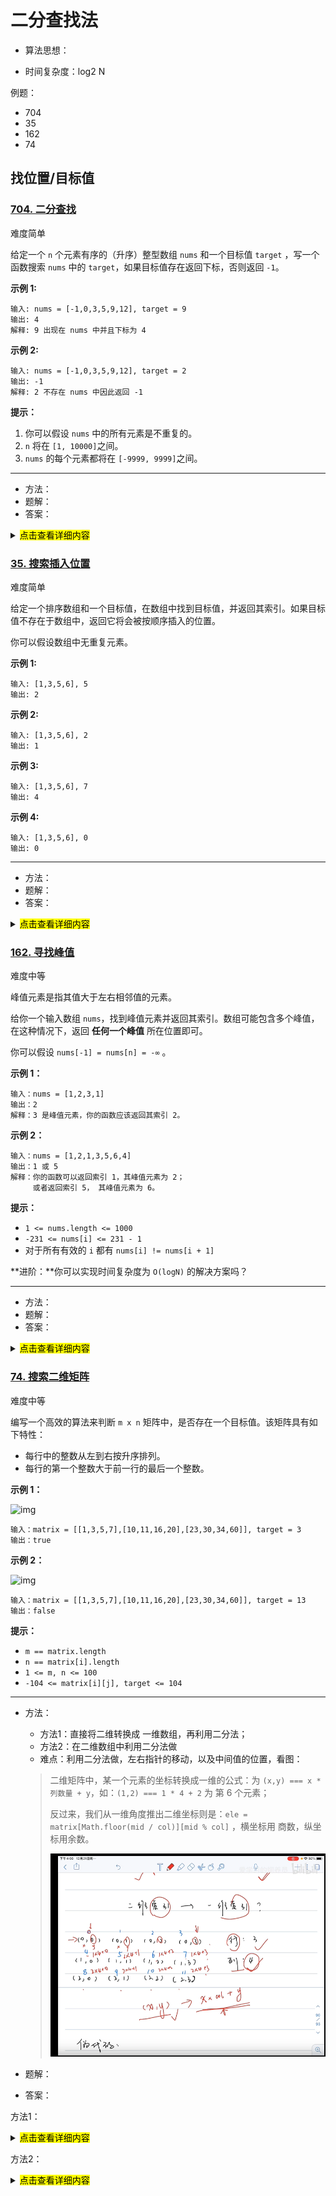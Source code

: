 # 二分查找法

- 算法思想：

- 时间复杂度：log2 N

例题：

- 704
- 35
- 162
- 74

## 找位置/目标值

### [704. 二分查找](https://leetcode-cn.com/problems/binary-search/)

难度简单

给定一个 `n` 个元素有序的（升序）整型数组 `nums` 和一个目标值 `target` ，写一个函数搜索 `nums` 中的 `target`，如果目标值存在返回下标，否则返回 `-1`。


**示例 1:**

```
输入: nums = [-1,0,3,5,9,12], target = 9
输出: 4
解释: 9 出现在 nums 中并且下标为 4
```

**示例 2:**

```
输入: nums = [-1,0,3,5,9,12], target = 2
输出: -1
解释: 2 不存在 nums 中因此返回 -1
```

 

**提示：**

1. 你可以假设 `nums` 中的所有元素是不重复的。
2. `n` 将在 `[1, 10000]`之间。
3. `nums` 的每个元素都将在 `[-9999, 9999]`之间。

---

- 方法：
- 题解：
- 答案：

<details>
  <summary>
      <mark><font>点击查看详细内容</font></mark></summary>

```js
/**
 * @param {number[]} nums
 * @param {number} target
 * @return {number}
 */
var search = function(nums, target) {
    if (!nums.length) return -1
    let left = 0, right = nums.length - 1;
    while(left <= right) {
        // left + (right - left)/2 的作用是避免 left + right 超过边界
        let mid = Math.floor(left + (right - left) / 2)
        if (nums[mid] === target) return mid
        // 中间值小于目标值，左指针右移
        if (nums[mid] < target ) {
            left = mid + 1
        } else {
        // 中间值大于目标值，右指针左移
            right = mid - 1
        }
    }
    return -1
};
```
</details>



### [35. 搜索插入位置](https://leetcode-cn.com/problems/search-insert-position/)

难度简单

给定一个排序数组和一个目标值，在数组中找到目标值，并返回其索引。如果目标值不存在于数组中，返回它将会被按顺序插入的位置。

你可以假设数组中无重复元素。

**示例 1:**

```
输入: [1,3,5,6], 5
输出: 2
```

**示例 2:**

```
输入: [1,3,5,6], 2
输出: 1
```

**示例 3:**

```
输入: [1,3,5,6], 7
输出: 4
```

**示例 4:**

```
输入: [1,3,5,6], 0
输出: 0
```

---

- 方法：
- 题解：
- 答案：

<details>
  <summary>
      <mark><font>点击查看详细内容</font></mark></summary>

```js
/**
 * @param {number[]} nums
 * @param {number} target
 * @return {number}
 */
var searchInsert = function(nums, target) {
    if (!nums || !nums.length) return 0
    let l = 0, r = nums.length - 1;
    
    // 先用 二分法做
    while(l <= r) {
        let mid = Math.floor(l + (r-l)/2)

        if (nums[mid] === target) return mid
        if (nums[mid] < target) {
            l = mid + 1
        } else {
            r = mid -1
        }
    }
    // 二分法没找到，说明不存在，那么此时 左指针和右指针中间，就是 target 该插入的位置，因为 l = mid + 1，所以直接取 l
    return l
};
```

</details>



### [162. 寻找峰值](https://leetcode-cn.com/problems/find-peak-element/)

难度中等

峰值元素是指其值大于左右相邻值的元素。

给你一个输入数组 `nums`，找到峰值元素并返回其索引。数组可能包含多个峰值，在这种情况下，返回 **任何一个峰值** 所在位置即可。

你可以假设 `nums[-1] = nums[n] = -∞` 。

 

**示例 1：**

```
输入：nums = [1,2,3,1]
输出：2
解释：3 是峰值元素，你的函数应该返回其索引 2。
```

**示例 2：**

```
输入：nums = [1,2,1,3,5,6,4]
输出：1 或 5 
解释：你的函数可以返回索引 1，其峰值元素为 2；
     或者返回索引 5， 其峰值元素为 6。
```

 

**提示：**

- `1 <= nums.length <= 1000`
- `-231 <= nums[i] <= 231 - 1`
- 对于所有有效的 `i` 都有 `nums[i] != nums[i + 1]`

**进阶：**你可以实现时间复杂度为 `O(logN)` 的解决方案吗？

---

- 方法：
- 题解：
- 答案：

<details>
  <summary>
      <mark><font>点击查看详细内容</font></mark></summary>

```js
/**
 * @param {number[]} nums
 * @return {number}
 */
var findPeakElement = function(nums) {
    if (!nums || !nums.length) return -1
    nums[-1] = -Infinity
    nums[nums.length] = -Infinity

    let l = 0, r = nums.length -1

    while (l < r) {
        let mid = Math.floor(l + (r-l)/2)

        // 如果中间值小于右边值，则右边可能为峰值，左指针右移
        if (nums[mid] < nums[mid + 1]) {
            l = mid + 1
        } else {
        // 如果中间值大于右边值，则左边可能为峰值，右指针左移
            r = mid
        }
    }
    return l
};
```

</details>



### [74. 搜索二维矩阵](https://leetcode-cn.com/problems/search-a-2d-matrix/)

难度中等

编写一个高效的算法来判断 `m x n` 矩阵中，是否存在一个目标值。该矩阵具有如下特性：

- 每行中的整数从左到右按升序排列。
- 每行的第一个整数大于前一行的最后一个整数。

 

**示例 1：**

![img](https://assets.leetcode.com/uploads/2020/10/05/mat.jpg)

```
输入：matrix = [[1,3,5,7],[10,11,16,20],[23,30,34,60]], target = 3
输出：true
```

**示例 2：**

![img](https://assets.leetcode-cn.com/aliyun-lc-upload/uploads/2020/11/25/mat2.jpg)

```
输入：matrix = [[1,3,5,7],[10,11,16,20],[23,30,34,60]], target = 13
输出：false
```

 

**提示：**

- `m == matrix.length`
- `n == matrix[i].length`
- `1 <= m, n <= 100`
- `-104 <= matrix[i][j], target <= 104`

---

- 方法：

  - 方法1：直接将二维转换成 一维数组，再利用二分法；
  - 方法2：在二维数组中利用二分法做
  - 难点：利用二分法做，左右指针的移动，以及中间值的位置，看图：

  >二维矩阵中，某一个元素的坐标转换成一维的公式：为 `(x,y) === x * 列数量 + y`，如：`(1,2) === 1 * 4 + 2` 为 第 6 个元素；
  >
  >反过来，我们从一维角度推出二维坐标则是：`ele = matrix[Math.floor(mid / col)][mid % col]` ，横坐标用 商数，纵坐标用余数。
  >
  >![](./img/pic-01.png)

- 题解：

- 答案：

方法1：

<details>
  <summary>
      <mark><font>点击查看详细内容</font></mark></summary>

```js
/**
 * @param {number[][]} matrix
 * @param {number} target
 * @return {boolean}
 */
var searchMatrix = function(matrix, target) {
    const arr = matrix.reduce((pre, cur) => {
        const result = pre.concat(cur)
        return result
    }, [])
    return arr.includes(target)
};

/**
 * @param {number[][]} matrix
 * @param {number} target
 * @return {boolean}
 */
var searchMatrix = function(matrix, target) {
    return matrix.flat().indexOf(target) > -1;
};
```

</details>



方法2：

<details>
  <summary>
      <mark><font>点击查看详细内容</font></mark></summary>

```js
var searchMatrix = function(matrix, target) {
    if (!matrix || !matrix.length) return false

    // 行数
    const row = matrix.length
    // 列数
    const col = matrix[0].length
	// 左指针为 0 ，右指针 为 二维数组的最后一个子数组最后一个位置
    let l = 0, r = row * col;

    // 指针按照一维数组来移动，即左右移动；中间值则用 2 个坐标值来计算
    while(l < r) {
        // 有序二维数组中，取中间值的位置 (r-l) / 2
        let mid = Math.floor(l + (r - l)/2)
        // 核心代码在这里
        // 若二维数组为 5*4， mid 为 10，则位置为第 3 行第2个；
        // 对应坐标计算为：横坐标 = mid % 列 ; 纵坐标 = mid / 行数
        const ele = matrix[Math.floor(mid / col)][mid % col]

        if (ele === target) {
            return true
        } else if (ele > target) {
            // 右指针左移
            r = mid
        } else {
            l = mid + 1
        }
    }
    return false
};
```

</details>
